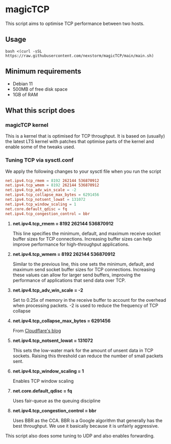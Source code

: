 # magicTCP

This script aims to optimise TCP performance between two hosts.

## Usage
```shell
bash <(curl -sSL https://raw.githubusercontent.com/nexstorm/magicTCP/main/main.sh)
```

## Minimum requirements

- Debian 11
- 500MB of free disk space
- 1GB of RAM

## What this script does

### magicTCP kernel

This is a kernel that is optimised for TCP throughput. It is based on (usually) the latest LTS kernel with patches that optimise parts of the kernel and enable some of the tweaks used.

### Tuning TCP via sysctl.conf

We apply the following changes to your sysctl file when you run the script

```sysctl.conf
net.ipv4.tcp_rmem = 8192 262144 536870912
net.ipv4.tcp_wmem = 8192 262144 536870912
net.ipv4.tcp_adv_win_scale = -2
net.ipv4.tcp_collapse_max_bytes = 6291456
net.ipv4.tcp_notsent_lowat = 131072
net.ipv4.tcp_window_scaling = 1
net.core.default_qdisc = fq
net.ipv4.tcp_congestion_control = bbr
```

1. **net.ipv4.tcp_rmem = 8192 262144 536870912**

   This line specifies the minimum, default, and maximum receive socket buffer sizes for TCP connections. Increasing buffer sizes can help improve performance for high-throughput applications.

2. **net.ipv4.tcp_wmem = 8192 262144 536870912**

   Similar to the previous line, this one sets the minimum, default, and maximum send socket buffer sizes for TCP connections. Increasing these values can allow for larger send buffers, improving the performance of applications that send data over TCP.

3. **net.ipv4.tcp_adv_win_scale = -2**

   Set to 0.25x of memory in the receive buffer to account for the overhead when processing packets. -2 is used to reduce the frequency of TCP collapse

4. **net.ipv4.tcp_collapse_max_bytes = 6291456**

   From [Cloudflare's blog](https://blog.cloudflare.com/optimizing-tcp-for-high-throughput-and-low-latency/)

5. **net.ipv4.tcp_notsent_lowat = 131072**

   This sets the low-water mark for the amount of unsent data in TCP sockets. Raising this threshold can reduce the number of small packets sent.

6. **net.ipv4.tcp_window_scaling = 1**

   Enables TCP window scaling

7. **net.core.default_qdisc = fq**

   Uses fair-queue as the queuing discipline

8. **net.ipv4.tcp_congestion_control = bbr**

   Uses BBR as the CCA. BBR is a Google algorithm that generally has the best throughput. We use it basically because it is unfairly aggressive.

This script also does some tuning to UDP and also enables forwarding.
